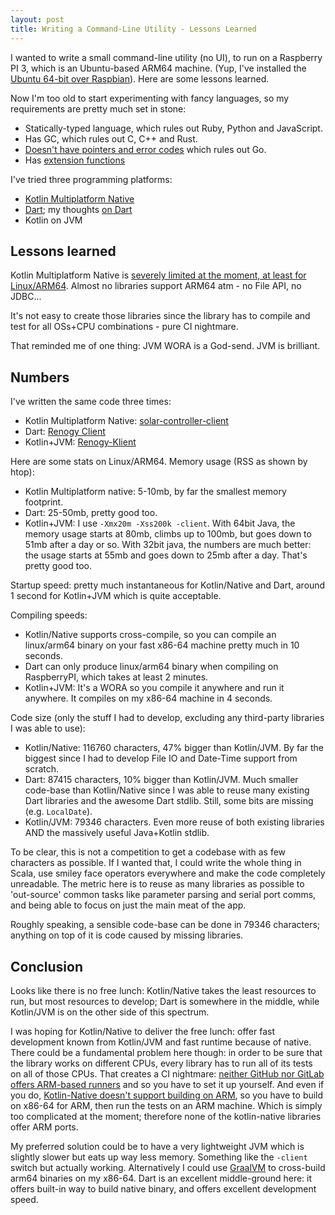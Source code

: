 ```yaml
---
layout: post
title: Writing a Command-Line Utility - Lessons Learned
---
```


I wanted to write a small command-line utility (no UI), to run on a Raspberry PI 3,
which is an Ubuntu-based ARM64 machine. (Yup, I've installed the [Ubuntu 64-bit over Raspbian](../raspberrypi-ubuntu/)).
Here are some lessons learned.

Now I'm too old to start experimenting with fancy languages, so my requirements
are pretty much set in stone:

* Statically-typed language, which rules out Ruby, Python and JavaScript.
* Has GC, which rules out C, C++ and Rust.
* [Doesn't have pointers and error codes](../golang-sucks/) which rules out Go.
* Has [extension functions](../extension-functions/)

I've tried three programming platforms:

* [Kotlin Multiplatform Native](https://kotlinlang.org/docs/native-overview.html)
* [Dart](https://dart.dev/); my thoughts [on Dart](../on-dart/)
* Kotlin on JVM

## Lessons learned

Kotlin Multiplatform Native is [severely limited at the moment, at least for Linux/ARM64](../kotlin-native-lessons-learned/).
Almost no libraries support ARM64 atm - no File API, no JDBC...

It's not easy to create those libraries since the library has to compile and test for all OSs+CPU combinations - pure CI nightmare.

That reminded me of one thing: JVM WORA is a God-send. JVM is brilliant.

## Numbers

I've written the same code three times:

* Kotlin Multiplatform Native: [solar-controller-client](https://github.com/mvysny/solar-controller-client/)
* Dart: [Renogy Client](https://github.com/mvysny/renogy-client/)
* Kotlin+JVM: [Renogy-Klient](https://github.com/mvysny/renogy-klient/)

Here are some stats on Linux/ARM64. Memory usage (RSS as shown by htop):

* Kotlin Multiplatform native: 5-10mb, by far the smallest memory footprint.
* Dart: 25-50mb, pretty good too.
* Kotlin+JVM: I use `-Xmx20m -Xss200k -client`. With 64bit Java, the memory usage starts at 80mb, climbs up to 100mb,
  but goes down to 51mb after a day or so. With 32bit java,
  the numbers are much better: the usage starts at 55mb and goes down to 25mb after a day. That's pretty good too.

Startup speed: pretty much instantaneous for Kotlin/Native and Dart, around 1 second for Kotlin+JVM which is quite acceptable.

Compiling speeds:

* Kotlin/Native supports cross-compile, so you can compile an linux/arm64 binary on your fast x86-64 machine 
  pretty much in 10 seconds.
* Dart can only produce linux/arm64 binary when compiling on RaspberryPI, which takes at least 2 minutes.
* Kotlin+JVM: It's a WORA so you compile it anywhere and run it anywhere. It compiles on my x86-64 machine in 4 seconds.

Code size (only the stuff I had to develop, excluding any third-party libraries I was able to use):

* Kotlin/Native: 116760 characters, 47% bigger than Kotlin/JVM. By far the biggest since I had to develop File IO and Date-Time support from scratch.
* Dart: 87415 characters, 10% bigger than Kotlin/JVM. Much smaller code-base than Kotlin/Native since
  I was able to reuse many existing Dart libraries and the awesome Dart stdlib. Still, some bits are missing (e.g. `LocalDate`).
* Kotlin/JVM: 79346 characters. Even more reuse of both existing libraries AND the massively useful Java+Kotlin stdlib.

To be clear, this is not a competition to get a codebase with as few characters as possible.
If I wanted that, I could write the whole thing
in Scala, use smiley face operators everywhere and make the code completely unreadable.
The metric here is to reuse as many libraries as possible to 'out-source' common tasks
like parameter parsing and serial port comms, and being able to focus on just the main meat
of the app.

Roughly speaking, a sensible code-base can be done in 79346 characters; anything on top of it
is code caused by missing libraries.

## Conclusion

Looks like there is no free lunch: Kotlin/Native takes the least resources to run, but most resources to develop;
Dart is somewhere in the middle, while Kotlin/JVM is on the other side of this spectrum.

I was hoping for Kotlin/Native to deliver the free lunch: offer fast development known from Kotlin/JVM
and fast runtime because of native. There could be a fundamental problem here though:
in order to be sure that the library works on different CPUs, every library has to run all of its tests on all of those CPUs.
That creates a CI nightmare: [neither GitHub nor GitLab offers ARM-based runners](https://github.com/orgs/community/discussions/25319)
and so you have to set it up yourself. And even if you do, [Kotlin-Native doesn't support building on ARM](https://discuss.kotlinlang.org/t/kotlin-native-getting-unknown-host-target-linux-aarch64-on-raspberry-pi-3b-ubuntu-21-04-aarch64/22874),
so you have to build on x86-64 for ARM, then run the tests on an ARM machine. Which is simply too complicated at the moment;
therefore none of the kotlin-native libraries offer ARM ports.

My preferred solution could be to have a very lightweight JVM which is slightly slower
but eats up way less memory. Something like the `-client` switch but actually working.
Alternatively I could use [GraalVM](https://graalvm.github.io/native-build-tools/latest/gradle-plugin.html)
to cross-build arm64 binaries on my x86-64.
Dart is an excellent middle-ground here: it offers built-in way to build native binary,
and offers excellent development speed.
